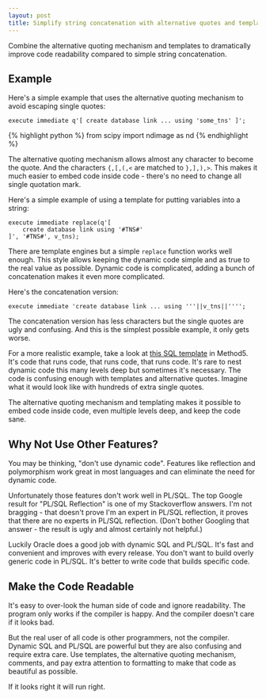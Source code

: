 ```yaml
---
layout: post
title: Simplify string concatenation with alternative quotes and templates
---
```


Combine the alternative quoting mechanism and templates to dramatically improve code readability compared to simple string concatenation.


## Example

Here's a simple example that uses the alternative quoting mechanism to avoid escaping single quotes:

	execute immediate q'[ create database link ... using 'some_tns' ]';

{% highlight python %}
    from scipy import ndimage as nd
{% endhighlight %}


The alternative quoting mechanism allows almost any character to become the quote.  And the characters `{,[,(,<` are matched to `},],),>`.  This makes it much easier to embed code inside code - there's no need to change all single quotation mark.

Here's a simple example of using a template for putting variables into a string:

	execute immediate replace(q'[
		create database link using '#TNS#'
	]', '#TNS#', v_tns);

There are template engines but a simple `replace` function works well enough.  This style allows keeping the dynamic code simple and as true to the real value as possible.  Dynamic code is complicated, adding a bunch of concatenation makes it even more complicated.

Here's the concatenation version:

	execute immediate 'create database link ... using '''||v_tns||'''';

The concatenation version has less characters but the single quotes are ugly and confusing.  And this is the simplest possible example, it only gets worse.

For a more realistic example, take a look at [this SQL template](https://github.com/method5/method5/blob/master/code/m5_pkg.pck#L172) in Method5.  It's code that runs code, that runs code, that runs code.  It's rare to nest dynamic code this many levels deep but sometimes it's necessary.  The code is confusing enough with templates and alternative quotes.  Imagine what it would look like with hundreds of extra single quotes.

The alternative quoting mechanism and templating makes it possible to embed code inside code, even multiple levels deep, and keep the code sane.


## Why Not Use Other Features?

You may be thinking, "don't use dynamic code".  Features like reflection and polymorphism work great in most languages and can eliminate the need for dynamic code.

Unfortunately those features don't work well in PL/SQL.  The top Google result for "PL/SQL Reflection" is one of my Stackoverflow answers.  I'm not bragging - that doesn't prove I'm an expert in PL/SQL reflection, it proves that there are no experts in PL/SQL reflection.  (Don't bother Googling that answer - the result is ugly and almost certainly not helpful.)

Luckily Oracle does a good job with dynamic SQL and PL/SQL.  It's fast and convenient and improves with every release.  You don't want to build overly generic code in PL/SQL.  It's better to write code that builds specific code.


## Make the Code Readable

It's easy to over-look the human side of code and ignore readability.  The program only works if the compiler is happy.  And the compiler doesn't care if it looks bad.

But the real user of all code is other programmers, not the compiler.  Dynamic SQL and PL/SQL are powerful but they are also confusing and require extra care.  Use templates, the alternative quoting mechanism, comments, and pay extra attention to formatting to make that code as beautiful as possible.

If it looks right it will run right.
